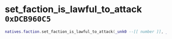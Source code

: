 # set_faction_is_lawful_to_attack `0xDCB960C5`

```lua
natives.faction.set_faction_is_lawful_to_attack(_unk0 --[[ number ]], _unk1 --[[ number ]])
```